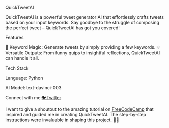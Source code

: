 QuickTweetAI

QuickTweetAI is a powerful tweet generator AI that effortlessly crafts tweets based on your input keywords. Say goodbye to the struggle of composing the perfect tweet – QuickTweetAI has got you covered!

Features

🧠 Keyword Magic: Generate tweets by simply providing a few keywords.
💡 Versatile Outputs: From funny quips to insightful reflections, QuickTweetAI can handle it all.

Tech Stack

Language: Python

AI Model: text-davinci-003

Connect with me:<a href="https://twitter.com/AquibG1?t=UQlKWtQKEqYneDmph_FHcQ&s=09">🐦Twitter</a>

I want to give a shoutout to the amazing tutorial on [FreeCodeCamp](https://www.freecodecamp.org/news/create-an-ai-tweet-generator-openai-langchain/) that inspired and guided me in creating QuickTweetAI. The step-by-step instructions were invaluable in shaping this project. 🙏🚀
